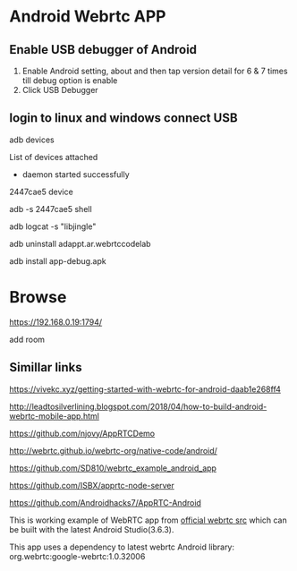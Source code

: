 # Android Webrtc APP

## Enable USB debugger of Android

1. Enable Android setting, about and then tap version detail for 6 & 7 times till debug option is enable
2. Click USB Debugger


## login to linux and windows connect USB 

adb devices  

List of devices attached

* daemon started successfully

2447cae5	device

 adb -s  2447cae5 shell

 adb logcat -s "libjingle"

 adb uninstall adappt.ar.webrtccodelab

adb install app-debug.apk


# Browse 
https://192.168.0.19:1794/

add room


## Simillar links 

https://vivekc.xyz/getting-started-with-webrtc-for-android-daab1e268ff4

http://leadtosilverlining.blogspot.com/2018/04/how-to-build-android-webrtc-mobile-app.html

https://github.com/njovy/AppRTCDemo

http://webrtc.github.io/webrtc-org/native-code/android/

https://github.com/SD810/webrtc_example_android_app

https://github.com/ISBX/apprtc-node-server

https://github.com/Androidhacks7/AppRTC-Android

This is working example of WebRTC app from [official webrtc src](https://webrtc.googlesource.com/src/+/refs/heads/master/examples/androidapp/) which can be built with the latest Android Studio(3.6.3).

This app uses a dependency to latest webrtc Android library: org.webrtc:google-webrtc:1.0.32006

